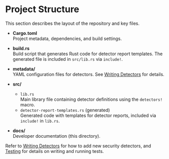  # Project Structure

 This section describes the layout of the repository and key files.

 - **Cargo.toml**  
   Project metadata, dependencies, and build settings.

 - **build.rs**  
   Build script that generates Rust code for detector report templates. The generated file is included in `src/lib.rs` via `include!`.

 - **metadata/**  
   YAML configuration files for detectors. See [Writing Detectors](writing-detectors.md#metadata-configuration) for details.

 - **src/**  
   - `lib.rs`  
     Main library file containing detector definitions using the `detectors!` macro.
   - `detector-report-templates.rs` (generated)  
     Generated code with templates for detector reports, included via `include!` in `lib.rs`.

 - **docs/**  
   Developer documentation (this directory).

 Refer to [Writing Detectors](writing-detectors.md) for how to add new security detectors, and [Testing](testing.md) for details on writing and running tests.
 
